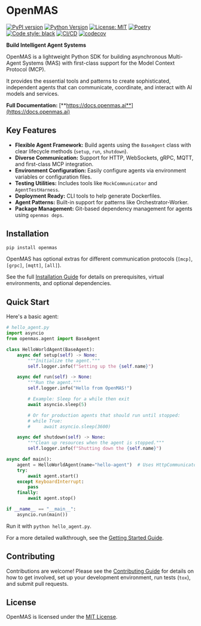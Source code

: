 # OpenMAS

[![PyPI version](https://img.shields.io/pypi/v/openmas.svg)](https://pypi.org/project/openmas/)
[![Python Version](https://img.shields.io/badge/python-3.10-blue.svg)](https://www.python.org/downloads/)
[![License: MIT](https://img.shields.io/badge/License-MIT-blue.svg)](https://opensource.org/licenses/MIT)
[![Poetry](https://img.shields.io/endpoint?url=https://python-poetry.org/badge/v0.json)](https://python-poetry.org/)
[![Code style: black](https://img.shields.io/badge/code%20style-black-000000.svg)](https://github.com/psf/black)
[![CI/CD](https://github.com/openmas-ai/openmas/actions/workflows/ci-cd.yml/badge.svg)](https://github.com/openmas-ai/openmas/actions)
[![codecov](https://codecov.io/gh/openmas-ai/openmas/graph/badge.svg)](https://codecov.io/gh/openmas-ai/openmas)


**Build Intelligent Agent Systems**

OpenMAS is a lightweight Python SDK for building asynchronous Multi-Agent Systems (MAS) with first-class support for the Model Context Protocol (MCP).

It provides the essential tools and patterns to create sophisticated, independent agents that can communicate, coordinate, and interact with AI models and services.

**Full Documentation:** [**https://docs.openmas.ai**](https://docs.openmas.ai)

## Key Features

*   **Flexible Agent Framework:** Build agents using the `BaseAgent` class with clear lifecycle methods (`setup`, `run`, `shutdown`).
*   **Diverse Communication:** Support for HTTP, WebSockets, gRPC, MQTT, and first-class MCP integration.
*   **Environment Configuration:** Easily configure agents via environment variables or configuration files.
*   **Testing Utilities:** Includes tools like `MockCommunicator` and `AgentTestHarness`.
*   **Deployment Ready:** CLI tools to help generate Dockerfiles.
*   **Agent Patterns:** Built-in support for patterns like Orchestrator-Worker.
*   **Package Management:** Git-based dependency management for agents using `openmas deps`.

## Installation

```bash
pip install openmas
```

OpenMAS has optional extras for different communication protocols (`[mcp]`, `[grpc]`, `[mqtt]`, `[all]`).

See the full [Installation Guide](https://docs.openmas.ai/installation/) for details on prerequisites, virtual environments, and optional dependencies.

## Quick Start

Here's a basic agent:

```python
# hello_agent.py
import asyncio
from openmas.agent import BaseAgent

class HelloWorldAgent(BaseAgent):
    async def setup(self) -> None:
        """Initialize the agent."""
        self.logger.info(f"Setting up the {self.name}")

    async def run(self) -> None:
        """Run the agent."""
        self.logger.info("Hello from OpenMAS!")

        # Example: Sleep for a while then exit
        await asyncio.sleep(5)

        # Or for production agents that should run until stopped:
        # while True:
        #     await asyncio.sleep(3600)

    async def shutdown(self) -> None:
        """Clean up resources when the agent is stopped."""
        self.logger.info(f"Shutting down the {self.name}")

async def main():
    agent = HelloWorldAgent(name="hello-agent")  # Uses HttpCommunicator by default
    try:
        await agent.start()
    except KeyboardInterrupt:
        pass
    finally:
        await agent.stop()

if __name__ == "__main__":
    asyncio.run(main())
```

Run it with `python hello_agent.py`.

For a more detailed walkthrough, see the [Getting Started Guide](https://docs.openmas.ai/getting_started/).

## Contributing

Contributions are welcome! Please see the [Contributing Guide](https://docs.openmas.ai/contributing/) for details on how to get involved, set up your development environment, run tests (`tox`), and submit pull requests.

## License

OpenMAS is licensed under the [MIT License](LICENSE).
